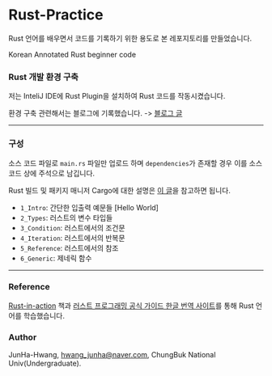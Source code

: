 # Rust-Practice

Rust 언어를 배우면서 코드를 기록하기 위한 용도로 본 레포지토리를 만들었습니다.

Korean Annotated Rust beginner code

### Rust 개발 환경 구축

저는 InteliJ IDE에 Rust Plugin을 설치하여 Rust 코드를 작동시켰습니다.

환경 구축 관련해서는 블로그에 기록했습니다. -> [블로그 글](https://velog.io/@jhhwghg9911/Rust-%EA%B0%9C%EB%B0%9C-%ED%99%98%EA%B2%BD-%EA%B5%AC%EC%B6%95-InteliJ)

--------

### 구성

소스 코드 파일로 `main.rs` 파일만 업로드 하며 `dependencies`가 존재할 경우 이를 소스코드 상에 주석으로 남깁니다.

Rust 빌드 및 패키지 매니저 Cargo에 대한 설명은 [이 글](https://rinthel.github.io/rust-lang-book-ko/ch01-03-hello-cargo.html)을 참고하면 됩니다.

- `1_Intro`: 간단한 입출력 예문들 [Hello World]
- `2_Types`: 러스트의 변수 타입들 
- `3_Condition`: 러스트에서의 조건문
- `4_Iteration`: 러스트에서의 반복문
- `5_Reference`: 러스트에서의 참조
- `6_Generic`: 제네릭 함수


--------

### Reference

[Rust-in-action](https://github.com/rust-in-action/code) 책과 [러스트 프로그래밍 공식 가이드 한글 번역 사이트](https://rinthel.github.io/rust-lang-book-ko/foreword.html)를 통해 Rust 언어를 학습했습니다.

### Author

JunHa-Hwang, hwang_junha@naver.com, ChungBuk National Univ(Undergraduate).
